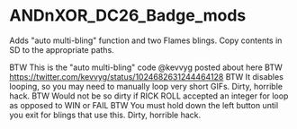 # ANDnXOR_DC26_Badge_mods

Adds "auto multi-bling" function and two Flames blings.  Copy contents in SD to the appropriate paths.

  BTW This is the "auto multi-bling" code @kevvyg posted about here
  BTW https://twitter.com/kevvyg/status/1024682631244464128
  BTW It disables looping, so you may need to manually loop very short GIFs. Dirty, horrible hack.
  BTW Would not be so dirty if RICK ROLL accepted an integer for loop as opposed to WIN or FAIL 
  BTW You must hold down the left button until you exit for blings that use this. Dirty, horrible hack.
  
